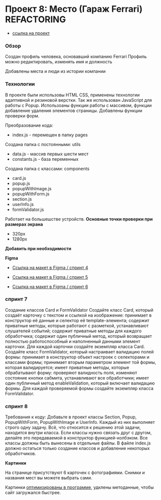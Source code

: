 # Проект 8: Место (Гараж Ferrari) REFACTORING

* [ссылка на проект](https://pavel-khokhlov.github.io/mesto/)

### Обзор
Создан профиль человека, основавший компанию Ferrari
Профиль можно редактировать, изменять имя и должность

Добавлены места и люди из истории компании

### Технологии
В проекте были использовы HTML CSS, применены технологии адаптивной и резиновой верстки. Так же использован JavaScript для работы с Popup. Использоаны функции работы с массивом, функции добавление удаления элементов страницы. Добавлены функции проверки форм.

Преобразование кода:
* index.js - перемещен в папку pages

Создана папка с постоянными: utils
* data.js - массив первых шести мест
* constants.js - база переменных

Создана папка с классами: components
* card.js
* popup.js
* popupWithImage.js
* popupWithForm.js
* section.js
* userInfo.js
* formValidator.js

Работает на большешстве устройств.
**Основные точки проверки при размерах экрана**
* 320px 
* 1280px

**Добавить при необходимости**


**Figma**

* [Ссылка на макет в Figma / спринт 4](https://www.figma.com/file/StZjf8HnoeLdiXS7dYrLAh/JavaScript.-Sprint-4)

* [Ссылка на макет в Figma / спринт 5](https://www.figma.com/file/nlYpT4VhFiwimn2YlncrcF/JavaScript.-Sprint-5?node-id=0%3A1)

* [Ссылка на макет в Figma / спринт 6](https://www.figma.com/file/XNaGNEZD5NEjeyJzAT4gMb/JavaScript.-Sprint-6?node-id=0%3A1)

### спринт 7

Создание классов Card и FormValidator
Создайте класс Card, который создаёт карточку с текстом и ссылкой на изображение:
принимает в конструктор её данные и селектор её template-элемента;
содержит приватные методы, которые работают с разметкой, устанавливают слушателей событий;
содержит приватные методы для каждого обработчика;
содержит один публичный метод, который возвращает полностью работоспособный и наполненный данными элемент карточки.
Для каждой карточки создайте экземпляр класса Card.
Создайте класс FormValidator, который настраивает валидацию полей формы:
принимает в конструктор объект настроек с селекторами и классами формы;
принимает вторым параметром элемент той формы, которая валидируется;
имеет приватные методы, которые обрабатывают форму: проверяют валидность поля, изменяют состояние кнопки сабмита, устанавливают все обработчики;
имеет один публичный метод enableValidation, который включает валидацию формы.
Для каждой проверяемой формы создайте экземпляр класса FormValidator.

### спринт 8

Требования к коду:
Добавьте в проект классы Section, Popup, PopupWithForm, PopupWithImage и UserInfo. Каждый из них выполняет строго одну задачу. Всё, что относится к решению этой задачи, находится внутри класса.
Если классы нужно связать друг с другом, делайте это передаваемой в конструктор функцией-колбэком.
Все классы должны быть вынесены в отдельные файлы.
В файле index.js должно остаться только создание классов и добавление некоторых обработчиков.

**Картинки**

На странице присутствуют 6 карточек с фотографиями. Снимки и названия мест вы можете выбрать сами.

Картинки [оптимизированы в программе](XnViewer), удклены методанные, чтобы сайт загружался быстрее.
